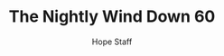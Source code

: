 ---
image: /assets/img/nwd/60_nwd_numbers_6_24-26_nlt.png
title: The Nightly Wind Down 60
categories:
  - The Nightly Wind Down
author: Hope Staff
notes: The Nightly Wind Down 60
embed: >-
  EMBED_GOES_HERE
transcript: >-
  SOME LINES OF TEXT START HERE
---